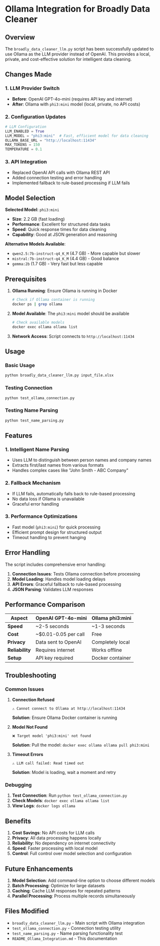 # Ollama Integration for Broadly Data Cleaner

## Overview

The `broadly_data_cleaner_llm.py` script has been successfully updated to use Ollama as the LLM provider instead of OpenAI. This provides a local, private, and cost-effective solution for intelligent data cleaning.

## Changes Made

### 1. LLM Provider Switch
- **Before**: OpenAI GPT-4o-mini (requires API key and internet)
- **After**: Ollama with `phi3:mini` model (local, private, no API costs)

### 2. Configuration Updates
```python
# LLM Configuration
LLM_ENABLED = True
LLM_MODEL = "phi3:mini"  # Fast, efficient model for data cleaning
OLLAMA_BASE_URL = "http://localhost:11434"
MAX_TOKENS = 150
TEMPERATURE = 0.1
```

### 3. API Integration
- Replaced OpenAI API calls with Ollama REST API
- Added connection testing and error handling
- Implemented fallback to rule-based processing if LLM fails

## Model Selection

**Selected Model**: `phi3:mini`
- **Size**: 2.2 GB (fast loading)
- **Performance**: Excellent for structured data tasks
- **Speed**: Quick response times for data cleaning
- **Capability**: Good at JSON generation and reasoning

**Alternative Models Available**:
- `qwen2.5:7b-instruct-q4_K_M` (4.7 GB) - More capable but slower
- `mistral:7b-instruct-q4_K_M` (4.4 GB) - Good balance
- `gemma:2b` (1.7 GB) - Very fast but less capable

## Prerequisites

1. **Ollama Running**: Ensure Ollama is running in Docker
   ```bash
   # Check if Ollama container is running
   docker ps | grep ollama
   ```

2. **Model Available**: The `phi3:mini` model should be available
   ```bash
   # Check available models
   docker exec ollama ollama list
   ```

3. **Network Access**: Script connects to `http://localhost:11434`

## Usage

### Basic Usage
```bash
python broadly_data_cleaner_llm.py input_file.xlsx
```

### Testing Connection
```bash
python test_ollama_connection.py
```

### Testing Name Parsing
```bash
python test_name_parsing.py
```

## Features

### 1. Intelligent Name Parsing
- Uses LLM to distinguish between person names and company names
- Extracts first/last names from various formats
- Handles complex cases like "John Smith - ABC Company"

### 2. Fallback Mechanism
- If LLM fails, automatically falls back to rule-based processing
- No data loss if Ollama is unavailable
- Graceful error handling

### 3. Performance Optimizations
- Fast model (`phi3:mini`) for quick processing
- Efficient prompt design for structured output
- Timeout handling to prevent hanging

## Error Handling

The script includes comprehensive error handling:

1. **Connection Issues**: Tests Ollama connection before processing
2. **Model Loading**: Handles model loading delays
3. **API Errors**: Graceful fallback to rule-based processing
4. **JSON Parsing**: Validates LLM responses

## Performance Comparison

| Aspect | OpenAI GPT-4o-mini | Ollama phi3:mini |
|--------|-------------------|------------------|
| **Speed** | ~2-5 seconds | ~1-3 seconds |
| **Cost** | ~$0.01-0.05 per call | Free |
| **Privacy** | Data sent to OpenAI | Completely local |
| **Reliability** | Requires internet | Works offline |
| **Setup** | API key required | Docker container |

## Troubleshooting

### Common Issues

1. **Connection Refused**
   ```
   ⚠️ Cannot connect to Ollama at http://localhost:11434
   ```
   **Solution**: Ensure Ollama Docker container is running

2. **Model Not Found**
   ```
   ❌ Target model 'phi3:mini' not found
   ```
   **Solution**: Pull the model: `docker exec ollama ollama pull phi3:mini`

3. **Timeout Errors**
   ```
   ⚠️ LLM call failed: Read timed out
   ```
   **Solution**: Model is loading, wait a moment and retry

### Debugging

1. **Test Connection**: Run `python test_ollama_connection.py`
2. **Check Models**: `docker exec ollama ollama list`
3. **View Logs**: `docker logs ollama`

## Benefits

1. **Cost Savings**: No API costs for LLM calls
2. **Privacy**: All data processing happens locally
3. **Reliability**: No dependency on internet connectivity
4. **Speed**: Faster processing with local model
5. **Control**: Full control over model selection and configuration

## Future Enhancements

1. **Model Selection**: Add command-line option to choose different models
2. **Batch Processing**: Optimize for large datasets
3. **Caching**: Cache LLM responses for repeated patterns
4. **Parallel Processing**: Process multiple records simultaneously

## Files Modified

- `broadly_data_cleaner_llm.py` - Main script with Ollama integration
- `test_ollama_connection.py` - Connection testing utility
- `test_name_parsing.py` - Name parsing functionality test
- `README_Ollama_Integration.md` - This documentation 